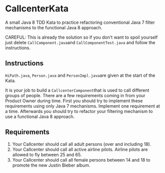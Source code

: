 # CallcenterKata

A small Java 8 TDD Kata to practice refactoring conventional Java 7 filter mechanisms to the functional Java 8 approach.

CAREFUL: This is already the solution so if you don't want to spoil yourself just delete `CallComponent.java`and `CallComponentTest.java` and follow the instructions.

## Instructions

`HiPath.java`, `Person.java` and `PersonImpl.java`are given at the start of the Kata.

It is your job to build a `CallcenterComponent`that is used to call different groups of people. There are a few requirements coming in from your Product Owner during time. First you should try to implement these requirements using only Java 7 mechanisms. Implement one requirement at a time. Afterwards you should try to refactor your filtering mechanism to use a functional Java 8 approach.

## Requirements

1. Your Callcenter should call all adult persons (over and including 18).
2. Your Callcenter should call all active airline pilots. Airline pilots are allowed to fly between 25 and 65.
3. Your Callcenter should call all female persons between 14 and 18 to promote the new Justin Bieber album.

